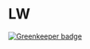 # LW

[![Greenkeeper badge](https://badges.greenkeeper.io/muhrusdi/LW.svg)](https://greenkeeper.io/)
